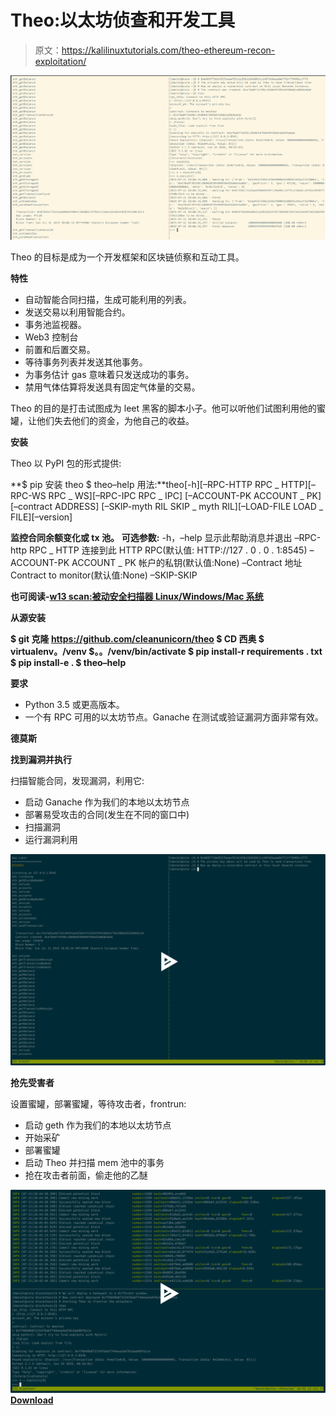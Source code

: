 # Theo:以太坊侦查和开发工具

> 原文：<https://kalilinuxtutorials.com/theo-ethereum-recon-exploitation/>

[![Theo : Ethereum Recon And Exploitation Tool](img//0f6d01cfd5b5d6acef38c2a0388747b2.png "Theo : Ethereum Recon And Exploitation Tool")](https://1.bp.blogspot.com/-IB5gwulV8xM/XUnf4X54L2I/AAAAAAAABtw/0IcMIc9RqmQunZYHCskxiYeQvmUesy4IQCLcBGAs/s1600/Theo%25281%2529.png)

Theo 的目标是成为一个开发框架和区块链侦察和互动工具。

**特性**

*   自动智能合同扫描，生成可能利用的列表。
*   发送交易以利用智能合约。
*   事务池监视器。
*   Web3 控制台
*   前置和后置交易。
*   等待事务列表并发送其他事务。
*   为事务估计 gas 意味着只发送成功的事务。
*   禁用气体估算将发送具有固定气体量的交易。

Theo 的目的是打击试图成为 leet 黑客的脚本小子。他可以听他们试图利用他的蜜罐，让他们失去他们的资金，为他自己的收益。

**安装**

Theo 以 PyPI 包的形式提供:

**$ pip 安装 theo
$ theo–help
用法:**theo[-h][–RPC-HTTP RPC _ HTTP][–RPC-WS RPC _ WS][–RPC-IPC RPC _ IPC]
[–ACCOUNT-PK ACCOUNT _ PK][–contract ADDRESS]
[–SKIP-myth RIL SKIP _ myth RIL][–LOAD-FILE LOAD _ FILE][–version]

**监控合同余额变化或 tx 池。** 
**可选参数:** -h，–help 显示此帮助消息并退出
–RPC-http RPC _ HTTP 连接到此 HTTP RPC(默认值:
HTTP://127 . 0 . 0 . 1:8545)
–ACCOUNT-PK ACCOUNT _ PK 帐户的私钥(默认值:None)
–Contract 地址 Contract to monitor(默认值:None)
–SKIP-SKIP

**也可阅读-[w13 scan:被动安全扫描器 Linux/Windows/Mac 系统](https://kalilinuxtutorials.com/w13scan-passive-security-scanner/)**

**从源安装**

**$ git 克隆 https://github.com/cleanunicorn/theo
$ CD 西奥
$ virtualenv。/venv
$。。/venv/bin/activate
$ pip install-r requirements . txt
$ pip install-e .
$ theo–help**

**要求**

*   Python 3.5 或更高版本。
*   一个有 RPC 可用的以太坊节点。Ganache 在测试或验证漏洞方面非常有效。

**德莫斯**

**找到漏洞并执行**

扫描智能合同，发现漏洞，利用它:

*   启动 Ganache 作为我们的本地以太坊节点
*   部署易受攻击的合同(发生在不同的窗口中)
*   扫描漏洞
*   运行漏洞利用

[![](img//15da5355e58c1e72384f7b084aeb6ae4.png)](https://asciinema.org/a/CgTH8tIAoGsgEYsd7XN65tJSp)

**抢先受害者**

设置蜜罐，部署蜜罐，等待攻击者，frontrun:

*   启动 geth 作为我们的本地以太坊节点
*   开始采矿
*   部署蜜罐
*   启动 Theo 并扫描 mem 池中的事务
*   抢在攻击者前面，偷走他的乙醚

[![](img//5d88645e36e5413fe399570120c375f7.png)](https://asciinema.org/a/n2HnSJvgopf8AKCoSfEJVgvxU)[**Download**](https://github.com/cleanunicorn/theo)